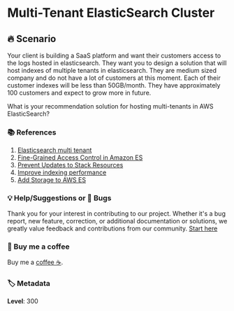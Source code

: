 # Multi-Tenant ElasticSearch Cluster

## 🔥 Scenario

Your client is building a SaaS platform and want their customers access to the logs hosted in elasticsearch. They want you to design a solution that will host indexes of multiple tenants in elasticsearch. They are medium sized company and do not have a lot of customers at this moment. Each of their customer indexes will be less than 50GB/month. They have approximately 100 customers and expect to grow more in future.

What is your recommendation solution for hosting multi-tenants in AWS ElasticSearch?

### 📚 References

1. [Elasticsearch multi tenant][1]
1. [Fine-Grained Access Control in Amazon ES][2]
1. [Prevent Updates to Stack Resources][3]
1. [Improve indexing performance][4]
1. [Add Storage to AWS ES][5]

### 💡 Help/Suggestions or 🐛 Bugs

Thank you for your interest in contributing to our project. Whether it's a bug report, new feature, correction, or additional documentation or solutions, we greatly value feedback and contributions from our community. [Start here][200]

### 👋 Buy me a coffee

Buy me a [coffee ☕][900].

### 🏷️ Metadata

**Level**: 300

[1]: <https://www.reddit.com/r/aws/comments/85b5e7/elasticsearch_multi_tenant/>
[2]: https://docs.aws.amazon.com/elasticsearch-service/latest/developerguide/fgac.html
[3]: https://docs.aws.amazon.com/AWSCloudFormation/latest/UserGuide/protect-stack-resources.html
[4]: https://aws.amazon.com/premiumsupport/knowledge-center/elasticsearch-indexing-performance/
[5]: https://aws.amazon.com/premiumsupport/knowledge-center/add-storage-elasticsearch/

[100]: https://www.udemy.com/course/aws-cloud-development-kit-from-beginner-to-professional/?referralCode=E15D7FB64E417C547579

[200]: https://github.com/miztiik/aws-real-time-use-cases/issues

[900]: https://ko-fi.com/miztiik
